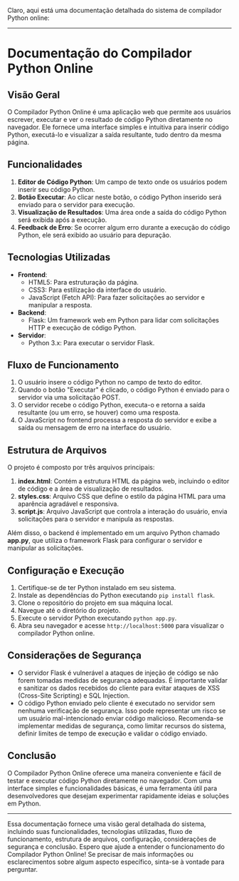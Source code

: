 Claro, aqui está uma documentação detalhada do sistema de compilador Python online:

---

# Documentação do Compilador Python Online

## Visão Geral

O Compilador Python Online é uma aplicação web que permite aos usuários escrever, executar e ver o resultado de código Python diretamente no navegador. Ele fornece uma interface simples e intuitiva para inserir código Python, executá-lo e visualizar a saída resultante, tudo dentro da mesma página.

## Funcionalidades

1. **Editor de Código Python**: Um campo de texto onde os usuários podem inserir seu código Python.
2. **Botão Executar**: Ao clicar neste botão, o código Python inserido será enviado para o servidor para execução.
3. **Visualização de Resultados**: Uma área onde a saída do código Python será exibida após a execução.
4. **Feedback de Erro**: Se ocorrer algum erro durante a execução do código Python, ele será exibido ao usuário para depuração.

## Tecnologias Utilizadas

- **Frontend**:
  - HTML5: Para estruturação da página.
  - CSS3: Para estilização da interface do usuário.
  - JavaScript (Fetch API): Para fazer solicitações ao servidor e manipular a resposta.
- **Backend**:
  - Flask: Um framework web em Python para lidar com solicitações HTTP e execução de código Python.
- **Servidor**:
  - Python 3.x: Para executar o servidor Flask.

## Fluxo de Funcionamento

1. O usuário insere o código Python no campo de texto do editor.
2. Quando o botão "Executar" é clicado, o código Python é enviado para o servidor via uma solicitação POST.
3. O servidor recebe o código Python, executa-o e retorna a saída resultante (ou um erro, se houver) como uma resposta.
4. O JavaScript no frontend processa a resposta do servidor e exibe a saída ou mensagem de erro na interface do usuário.

## Estrutura de Arquivos

O projeto é composto por três arquivos principais:

1. **index.html**: Contém a estrutura HTML da página web, incluindo o editor de código e a área de visualização de resultados.
2. **styles.css**: Arquivo CSS que define o estilo da página HTML para uma aparência agradável e responsiva.
3. **script.js**: Arquivo JavaScript que controla a interação do usuário, envia solicitações para o servidor e manipula as respostas.

Além disso, o backend é implementado em um arquivo Python chamado **app.py**, que utiliza o framework Flask para configurar o servidor e manipular as solicitações.

## Configuração e Execução

1. Certifique-se de ter Python instalado em seu sistema.
2. Instale as dependências do Python executando `pip install flask`.
3. Clone o repositório do projeto em sua máquina local.
4. Navegue até o diretório do projeto.
5. Execute o servidor Python executando `python app.py`.
6. Abra seu navegador e acesse `http://localhost:5000` para visualizar o compilador Python online.

## Considerações de Segurança

- O servidor Flask é vulnerável a ataques de injeção de código se não forem tomadas medidas de segurança adequadas. É importante validar e sanitizar os dados recebidos do cliente para evitar ataques de XSS (Cross-Site Scripting) e SQL Injection.
- O código Python enviado pelo cliente é executado no servidor sem nenhuma verificação de segurança. Isso pode representar um risco se um usuário mal-intencionado enviar código malicioso. Recomenda-se implementar medidas de segurança, como limitar recursos do sistema, definir limites de tempo de execução e validar o código enviado.

## Conclusão

O Compilador Python Online oferece uma maneira conveniente e fácil de testar e executar código Python diretamente no navegador. Com uma interface simples e funcionalidades básicas, é uma ferramenta útil para desenvolvedores que desejam experimentar rapidamente ideias e soluções em Python.

---

Essa documentação fornece uma visão geral detalhada do sistema, incluindo suas funcionalidades, tecnologias utilizadas, fluxo de funcionamento, estrutura de arquivos, configuração, considerações de segurança e conclusão. Espero que ajude a entender o funcionamento do Compilador Python Online! Se precisar de mais informações ou esclarecimentos sobre algum aspecto específico, sinta-se à vontade para perguntar.